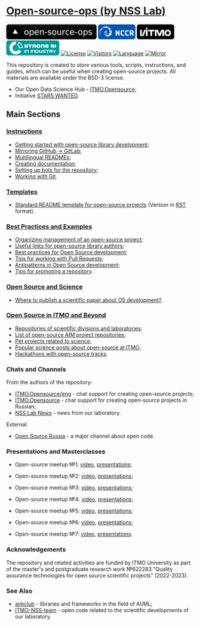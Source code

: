 # [Open-source-ops (by NSS Lab)](https://aimclub.github.io/open-source-ops/)

[![Open-source-ops website](badges/open--source--ops-black.svg)](https://aimclub.github.io/open-source-ops/)
[![Acknowledgement NCCR](badges/NCCR_badge.svg)](https://actcognitive.org/)
[![Acknowledgement ITMO](badges/ITMO_badge_rus.svg)](https://itmo.ru/)
[![Acknowledgement SAI](badges/SAI_badge.svg)](https://sai.itmo.ru/)
[![License](https://img.shields.io/badge/License-BSD%203--Clause-blue.svg)](https://opensource.org/licenses/BSD-3-Clause)
[![Visitors](https://api.visitorbadge.io/api/combined?path=https%3A%2F%2Fgithub.com%2Faimclub%2Fopen-source-ops&countColor=%23263759&style=plastic&labelStyle=lower)](https://visitorbadge.io/status?path=https%3A%2F%2Fgithub.com%2Faimclub%2Fopen-source-ops)
[![Language](https://img.shields.io/badge/lang-ru-yellow.svg)](README.md)
[![Mirror](https://camo.githubusercontent.com/9bd7b8c5b418f1364e72110a83629772729b29e8f3393b6c86bff237a6b784f6/68747470733a2f2f62616467656e2e6e65742f62616467652f6769746c61622f6d6972726f722f6f72616e67653f69636f6e3d6769746c6162)](https://gitlab.actcognitive.org/itmo-nss-team/open-source-ops)


This repository is created to store various tools, scripts, instructions, and guides,
which can be useful when creating open-source projects.
All materials are available under the BSD-3 license.

- Our Open Data Science Hub - [ITMO.Opensource](https://ods.ai/hubs/opensource_itmo);
- Initiative [STARS WANTED](initiatives/starts-wanted.md).

## Main Sections

### [Instructions](/tutorials)

- [Getting started with open-source library development](/tutorials/quick_guide.md);
- [Mirroring GitHub -> GitLab](/tutorials/mirror_repo_to_gitlab.md);
- [Multilingual READMEs](/tutorials/create_multilang_readme_files.md);
- [Creating documentation](/tutorials/documentation.md);
- [Setting up bots for the repository](/tutorials/setup_bots.md);
- [Working with Git](/tutorials/git_flow.md).

### [Templates](/templates)

- [Standard README template for open-source projects](templates/template_README.md) (Version in [RST](templates/template_README.rst) format).

### [Best Practices and Examples](/best-practices)

- [Organizing management of an open-source project](/best-practices/project-management.md);
- [Useful links for open-source library authors](/best-practices/useful_links.md);
- [Best practices for Open Source development](/best-practices/os-best-practices.md);
- [Tips for working with Pull Requests](/best-practices/pull-requests.md);
- [Antipatterns in Open Source development](/best-practices/os-antipatterns.md);
- [Tips for promoting a repository](/best-practices/tips-for-promoting.md).

### [Open Source and Science](/science)

- [Where to publish a scientific paper about OS development?](/science/journals.md).

### [Open Source in ITMO and Beyond](/examples)

- [Repositories of scientific divisions and laboratories](/examples/academic-repositories.md);
- [List of open-source AIM project repositories](/examples/aim-projects.md);
- [Pet projects related to science](/examples/pet-projects.md);
- [Popular science posts about open-source at ITMO](/examples/itmo-posts.md);
- [Hackathons with open-source tracks](/examples/os-hackathons.md).

### Chats and Channels

From the authors of the repository:

- [ITMO.Opensource/eng](https://t.me/itmo_opensource_eng) - chat support for creating open-source projects;
- [ITMO.Opensource](https://t.me/itmo_opensource) - chat support for creating open-source projects in Russian;
- [NSS Lab News](https://t.me/NSS_group) - news from our laboratory.
  
External:

- [Open Source Russia](https://t.me/OpenSourceRu) - a major channel about open code.

### Presentations and Masterclasses

- Open-source meetup №1: [video](https://aim.club/publications/scientific-open-source-meetup),
[presentations](meetups/scios-meetup-1);

- Open-source meetup №2: [video](https://aim.club/publications/scientific-open-source-meetup-2-otkrytyj-kod-dlja-ii),
[presentations](meetups/scios-meetup-2);

- Open-source meetup №3: [video](https://ods.ai/events/datafestonline2023/live),
[presentations](meetups/scios-meetup-3);

- Open-source meetup №4: [video](https://aim.club/publications/scientific-open-source-meetup-otkryta-registratsija),
[presentations](meetups/scios-meetup-4);

- Open-source meetup №5: [video](https://aim.club/publications/scientific-open-source-meetup-5),
[presentations](meetups/scios-meetup-5);

- Open-source meetup №6: [video](https://aim.club/publications/scientific-open-source-meetup-6),
[presentations](meetups/scios-meetup-6);

- Open-source meetup №7: [video](https://aim.club/publications/online-scientific-open-source-meetup-7),
[presentations](meetups/scios-meetup-7).

### Acknowledgements

The repository and related activities are funded by ITMO University as part of the master's and postgraduate research work №622283
"Quality assurance technologies for open source scientific projects" (2022-2023).

### See Also

- [aimclub](https://github.com/aimclub) - libraries and frameworks in the field of AI/ML;
- [ITMO-NSS-team](https://github.com/ITMO-NSS-team) - open code related to the scientific developments of our laboratory.
